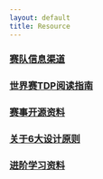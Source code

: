```yaml
---
layout: default 
title: Resource
---
```

### [赛队信息渠道](赛队信息渠道.md)
### [世界赛TDP阅读指南](世界赛TDP阅读指南.md)
### [赛事开源资料](赛事开源资料.md)
### [关于6大设计原则](关于6大设计原则.md)
### [进阶学习资料](进阶学习资料.md)
